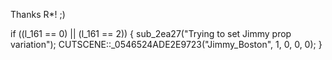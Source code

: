 Thanks R*! ;)

if ((l_161 == 0) || (l_161 == 2)) {
    sub_2ea27("Trying to set Jimmy prop variation");
    CUTSCENE::_0546524ADE2E9723("Jimmy_Boston", 1, 0, 0, 0);
}